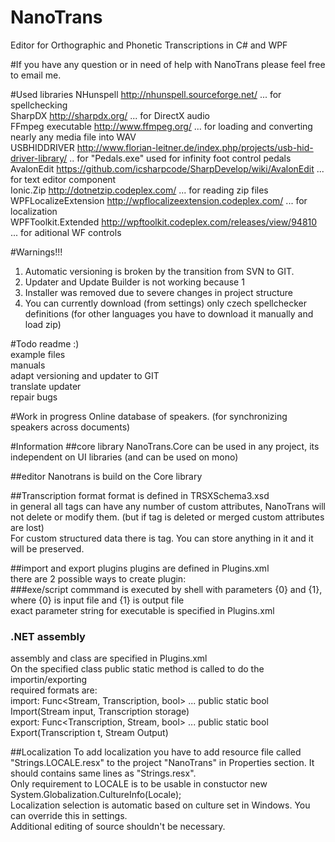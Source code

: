 NanoTrans
=========

Editor for Orthographic and Phonetic Transcriptions in C# and WPF

#If you have any question or in need of help with NanoTrans please feel free to email me.


#Used libraries
NHunspell http://nhunspell.sourceforge.net/ ... for spellchecking  
SharpDX http://sharpdx.org/ ... for DirectX audio  
FFmpeg executable http://www.ffmpeg.org/ ... for loading and converting nearly any media file into WAV  
USBHIDDRIVER http://www.florian-leitner.de/index.php/projects/usb-hid-driver-library/ .. for "Pedals.exe" used for infinity foot control pedals  
AvalonEdit https://github.com/icsharpcode/SharpDevelop/wiki/AvalonEdit ... for text editor component  
Ionic.Zip http://dotnetzip.codeplex.com/ ... for reading zip files  
WPFLocalizeExtension http://wpflocalizeextension.codeplex.com/ ... for localization  
WPFToolkit.Extended http://wpftoolkit.codeplex.com/releases/view/94810 ... for aditional WF controls  


#Warnings!!!
1. Automatic versioning is broken by the transition from SVN to GIT.
2. Updater and Update Builder is not working because 1
3. Installer was removed due to severe changes in project structure
4. You can currently download (from settings) only czech spellchecker definitions (for other languages you have to   download it manually and load zip)


#Todo
readme :)  
example files  
manuals  
adapt versioning and updater to GIT  
translate updater  
repair bugs  


#Work in progress
Online database of speakers. (for synchronizing speakers across documents)


#Information
##core library
NanoTrans.Core can be used in any project, its independent on UI libraries (and can be used on mono)

##editor
Nanotrans is build on the Core library

##Transcription format
format is defined in TRSXSchema3.xsd  
in general all tags can have any number of custom attributes, NanoTrans will not delete or modify them. (but if tag is deleted or merged custom attributes are lost)  
For custom structured data there is <meta> tag. You can store anything in it and it will be preserved.  

##import and export plugins
plugins are defined in Plugins.xml  
there are 2 possible ways to create plugin:  
###exe/script
commmand is executed by shell with parameters {0} and {1}, where {0} is input file and {1} is output file  
exact parameter string for executable is specified in Plugins.xml  
### .NET assembly
assembly and class are specified in Plugins.xml  
On the specified class public static method is called to do the importin/exporting  
required formats are:  
import: Func<Stream, Transcription, bool> ... public static bool Import(Stream input, Transcription storage)  
export: Func<Transcription, Stream, bool> ... public static bool Export(Transcription t, Stream Output)  

##Localization
To add localization you have to add resource file called "Strings.LOCALE.resx" to the project "NanoTrans" in Properties section. It should contains same lines as "Strings.resx".  
Only requirement to LOCALE is to be usable in constuctor new System.Globalization.CultureInfo(Locale);  
Localization selection is automatic based on culture set in Windows. You can override this in settings.  
Additional editing of source shouldn't be necessary.  


